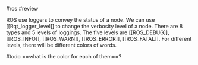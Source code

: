 #ros #review

ROS use loggers to convey the status of a node. We can use [[Rqt_logger_level]] to change the verbosity level of a node. There are 8 types and 5 levels of loggings. The five levels are [[ROS_DEBUG]], [[ROS_INFO]], [[ROS_WARN]], [[ROS_ERROR]], [[ROS_FATAL]]. For different levels, there will be different colors of words. 

#todo ==what is the color for each of them==?
